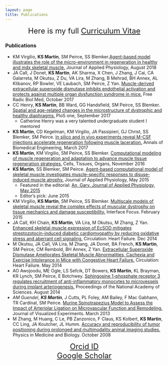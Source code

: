 ```yaml
---
layout: page
title: Publications
---
```


<p class="message" style="text-align:center">
  <font size="+2">Here is my full <a href="/pdfs/KSM_CV.pdf">Curriculum Vitae</a></font>
</p>

### Publications
- KM Virgilio, **KS Martin**, SM Peirce, SS Blemker.[Agent-based model illustrates the role of the micro-environment in regeneration in healthy and mdx skeletal muscle.](https://www.physiology.org/doi/abs/10.1152/japplphysiol.00379.2018) Journal of Applied Physiology, August 2018
- JA Call, J Donet, **KS Martin**, AK Sharma, X Chen, J Zhang, J Cai, CA Galarreta, M Okutsu, Z Du, VA Lira, M Zhang, B Mehrad, BH Annex, AL Klibanov, RP Bowler, VE Laubach, SM Peirce, Z Yan. [Muscle-derived extracellular superoxide dismutase inhibits endothelial activation and protects against multiple organ dysfunction syndrome in mice.](http://www.sciencedirect.com/science/article/pii/S0891584917307827) Free Radic Biol Med, October 2017
- CC Henry, **KS Martin**, BB Ward, GG Handsfield, SM Peirce, SS Blemker. [Spatial and age-related changes in the microstructure of dystrophic and healthy diaphragms.](http://journals.plos.org/plosone/article?id=10.1371/journal.pone.0183853) PloS one, September 2017
	- Catherine Henry was a very talented undergraduate student I mentored
- **KS Martin**, CD Kegelman, KM Virgilio, JA Passipieri, GJ Christ, SS Blemker, SM Peirce. [In silico and in vivo experiments reveal M-CSF injections accelerate regeneration following muscle laceration.](https://www.ncbi.nlm.nih.gov/pubmed/27718091) Annals of Biomedical Engineering, March 2017
- **KS Martin**, KM Virgilio, SM Peirce, SS Blemker. [Computational modeling of muscle regeneration and adaptation to advance muscle tissue regeneration strategies.](https://www.karger.com/Article/Abstract/443635) Cells, Tissues, Organs, November 2016
- **KS Martin**, SS Blemker, SM Peirce. [Agent-based computational model of skeletal muscle investigates muscle-specific responses to disuse-induced muscle atrophy.](http://jap.physiology.org/content/118/10/1299.abstract) Journal of Applied Physiology, May 2015
	- Featured in the editorial: [An, Gary. Journal of Applied Physiology, May 2015](http://jap.physiology.org/content/118/10/1191)
	- Editor’s pick: June 2015
- KM Virgilio, **KS Martin**, SM Peirce, SS Blemker. [Multiscale models of skeletal muscle reveal the complex effects of muscular dystrophy on tissue mechanics and damage susceptibility.](http://rsfs.royalsocietypublishing.org/content/5/2/20140080) Interface Focus. February 2015
- JA Call, KH Chain, **KS Martin**, VA Lira, M Okutsu, M Zhang, Z Yan. [Enhanced skeletal muscle expression of EcSOD mitigates streptozotocin-induced diabetic cardiomyopathy by reducing oxidative stress and aberrant cell signaling.](http://circheartfailure.ahajournals.org/content/early/2014/12/11/CIRCHEARTFAILURE.114.001540.short) Circulation: Heart Failure. Dec 2014
- M Okutsu, JA Call, VA Lira, M Zhang, JA Donet, BA French, **KS Martin**, SM Peirce, CM Rembold, BH Annex, Z Yan. [Extracellular Superoxide Dismutase Ameliorates Skeletal Muscle Abnormalities, Cachexia and Exercise Intolerance in Mice with Congestive Heart Failure.](http://circheartfailure.ahajournals.org/content/7/3/519.short) Circulation: Heart Failure. May 2014
- AO Awojoodu, ME Ogle, LS Sefcik, DT Bowers, **KS Martin**, KL Brayman, KR Lynch, SM Peirce, E Botchwey. [Sphingosine 1-phosphate receptor 3 regulates recruitment of anti-inflammatory monocytes to microvessels during implant arteriogenesis.](http://www.pnas.org/content/110/34/13785.full?sid=d5bcd80b-44ca-4c12-a599-57e9ac4b6d4c) Proceedings of the National Academy of Sciences. August 2014
-  *AM Guendel*, ***KS Martin***, J Cutts, PL Foley, AM Bailey, F Mac Gabhann, TR Cardinal, SM Peirce. [Murine Spinotrapezius Model to Assess the Impact of Arteriolar Ligation on Microvascular Function and Remodeling.](http://www.ncbi.nlm.nih.gov/pmc/articles/PMC3622090/) Journal of Visualized Experiments. March 2013
- M Zhang, M Huang, C Le, PB Zanzonico, F Claus, KS Kolbert, **KS Martin**, CC Ling, JA Koutcher, JL Humm.  [Accuracy and reproducibility of tumor positioning during prolonged and multimodality animal imaging studies.](http://iopscience.iop.org/article/10.1088/0031-9155/53/20/021/meta)	 Physics in Medicine and Biology. October 2008

<p class="message" style="text-align:center">
<font size="+2"><a href="http://orcid.org/0000-0002-6161-9611">Orcid ID</a><br>
<a href="https://scholar.google.se/citations?user=4rJ1zHgAAAAJ&hl=en&oi=sra">Google Scholar</a></font>
</p>